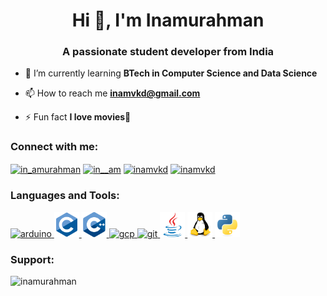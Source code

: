 <h1 align="center">Hi 👋, I'm Inamurahman</h1>
<h3 align="center">A passionate student developer from India</h3>

- 🌱 I’m currently learning **BTech in Computer Science and Data Science**

- 📫 How to reach me **inamvkd@gmail.com**

- ⚡ Fun fact **I love movies🎥**

<h3 align="left">Connect with me:</h3>
<p align="left">
<a href="https://twitter.com/in_amurahman" target="blank"><img align="center" src="https://raw.githubusercontent.com/rahuldkjain/github-profile-readme-generator/master/src/images/icons/Social/twitter.svg" alt="in_amurahman" height="30" width="40" /></a>
<a href="https://instagram.com/in__am" target="blank"><img align="center" src="https://raw.githubusercontent.com/rahuldkjain/github-profile-readme-generator/master/src/images/icons/Social/instagram.svg" alt="in__am" height="30" width="40" /></a>
<a href="https://www.codechef.com/users/inamvkd" target="blank"><img align="center" src="https://cdn.jsdelivr.net/npm/simple-icons@3.1.0/icons/codechef.svg" alt="inamvkd" height="30" width="40" /></a>
<a href="https://www.hackerrank.com/inamvkd" target="blank"><img align="center" src="https://raw.githubusercontent.com/rahuldkjain/github-profile-readme-generator/master/src/images/icons/Social/hackerrank.svg" alt="inamvkd" height="30" width="40" /></a>
</p>

<h3 align="left">Languages and Tools:</h3>
<p align="left"> <a href="https://www.arduino.cc/" target="_blank" rel="noreferrer"> <img src="https://cdn.worldvectorlogo.com/logos/arduino-1.svg" alt="arduino" width="40" height="40"/> </a> <a href="https://www.cprogramming.com/" target="_blank" rel="noreferrer"> <img src="https://raw.githubusercontent.com/devicons/devicon/master/icons/c/c-original.svg" alt="c" width="40" height="40"/> </a> <a href="https://www.w3schools.com/cpp/" target="_blank" rel="noreferrer"> <img src="https://raw.githubusercontent.com/devicons/devicon/master/icons/cplusplus/cplusplus-original.svg" alt="cplusplus" width="40" height="40"/> </a> <a href="https://cloud.google.com" target="_blank" rel="noreferrer"> <img src="https://www.vectorlogo.zone/logos/google_cloud/google_cloud-icon.svg" alt="gcp" width="40" height="40"/> </a> <a href="https://git-scm.com/" target="_blank" rel="noreferrer"> <img src="https://www.vectorlogo.zone/logos/git-scm/git-scm-icon.svg" alt="git" width="40" height="40"/> </a> <a href="https://www.java.com" target="_blank" rel="noreferrer"> <img src="https://raw.githubusercontent.com/devicons/devicon/master/icons/java/java-original.svg" alt="java" width="40" height="40"/> </a> <a href="https://www.linux.org/" target="_blank" rel="noreferrer"> <img src="https://raw.githubusercontent.com/devicons/devicon/master/icons/linux/linux-original.svg" alt="linux" width="40" height="40"/> </a> <a href="https://www.python.org" target="_blank" rel="noreferrer"> <img src="https://raw.githubusercontent.com/devicons/devicon/master/icons/python/python-original.svg" alt="python" width="40" height="40"/> </a> </p>

<h3 align="left">Support:</h3>
<p><a href="https://www.buymeacoffee.com/inamurahman"> <img align="left" src="https://cdn.buymeacoffee.com/buttons/v2/default-yellow.png" height="50" width="210" alt="inamurahman" /></a></p><br><br>

